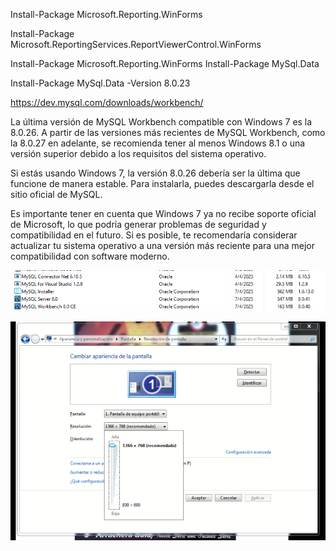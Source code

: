 Install-Package Microsoft.Reporting.WinForms

Install-Package Microsoft.ReportingServices.ReportViewerControl.WinForms

Install-Package Microsoft.Reporting.WinForms
Install-Package MySql.Data

Install-Package MySql.Data -Version 8.0.23

https://dev.mysql.com/downloads/workbench/


La última versión de MySQL Workbench compatible con Windows 7 es la 8.0.26. A partir de las versiones más recientes de MySQL Workbench, como la 8.0.27 en adelante, se recomienda tener al menos Windows 8.1 o una versión superior debido a los requisitos del sistema operativo.

Si estás usando Windows 7, la versión 8.0.26 debería ser la última que funcione de manera estable. Para instalarla, puedes descargarla desde el sitio oficial de MySQL.

Es importante tener en cuenta que Windows 7 ya no recibe soporte oficial de Microsoft, lo que podría generar problemas de seguridad y compatibilidad en el futuro. Si es posible, te recomendaría considerar actualizar tu sistema operativo a una versión más reciente para una mejor compatibilidad con software moderno.

![1744006949160](image/README/1744006949160.png)

![alt text](<Screenshot 2025-04-06 215408.png>)